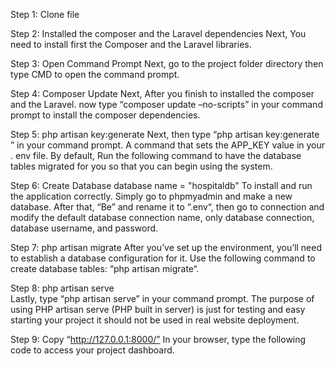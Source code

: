Step 1: Clone file

Step 2: Installed the composer and the Laravel dependencies
Next, You need to install first the Composer and the Laravel libraries.

Step 3: Open Command Prompt
Next, go to the project folder directory then type CMD to open the command prompt.

Step 4: Composer Update
Next, After you finish to installed the composer and the Laravel. now type “composer update –no-scripts” in your command prompt to install the composer dependencies.

Step 5: php artisan key:generate
Next, then type “php artisan key:generate ” in your command prompt. A command that sets the APP_KEY value in your . env file. By default, Run the following command to have the database tables migrated for you so that you can begin using the system.

Step 6: Create Database       database name = "hospitaldb"
To install and run the application correctly. Simply go to phpmyadmin and make a new database. After that, “Be” and rename it to “.env“, then go to connection and modify the default database connection name, only database connection, database username, and password.

Step 7: php artisan migrate
After you’ve set up the environment, you’ll need to establish a database configuration for it. Use the following command to create database tables: “php artisan migrate“.

Step 8: php artisan serve   
Lastly, type “php artisan serve” in your command prompt. The purpose of using PHP artisan serve (PHP built in server) is just for testing and easy starting your project it should not be used in real website deployment.

Step 9: Copy “http://127.0.0.1:8000/”
In your browser, type the following code to access your project dashboard.